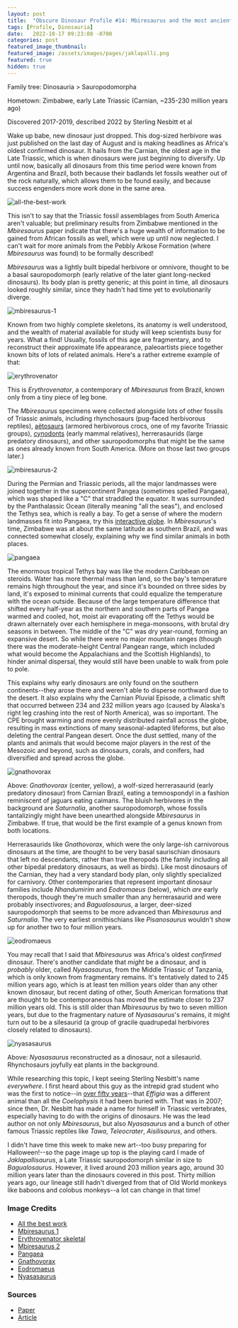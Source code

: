 ```yaml
---
layout: post
title:  "Obscure Dinosaur Profile #14: Mbiresaurus and the most ancient dinosaurs"
tags: [Profile, Dinosauria]
date:   2022-10-17 09:23:08 -0700
categories: post
featured_image_thumbnail:
featured_image: /assets/images/pages/jaklapalli.png
featured: true
hidden: true
---
```


Family tree: Dinosauria > Sauropodomorpha

Hometown: Zimbabwe, early Late Triassic (Carnian, \~235-230 million years ago)

Discovered 2017-2019, described 2022 by Sterling Nesbitt et al

Wake up babe, new dinosaur just dropped. This dog-sized herbivore was just published on the last day of August and is making headlines as Africa's oldest confirmed dinosaur.  It hails from the Carnian, the oldest age in the Late Triassic, which is when dinosaurs were just beginning to diversify.  Up until now, basically all dinosaurs from this time period were known from Argentina and Brazil, both because their badlands let fossils weather out of the rock naturally, which allows them to be found easily, and because success engenders more work done in the same area.

![all-the-best-work](/assets/images/posts/best-work.gif)

This isn't to say that the Triassic fossil assemblages from South America aren't valuable; but preliminary results from Zimbabwe mentioned in the *Mbiresaurus* paper indicate that there's a huge wealth of information to be gained from African fossils as well, which were up until now neglected. I can't wait for more animals from the Pebbly Arkose Formation (where *Mbiresaurus* was found) to be formally described!

*Mbiresaurus* was a lightly built bipedal herbivore or omnivore, thought to be a basal sauropodomorph (early relative of the later giant long-necked dinosaurs). Its body plan is pretty generic; at this point in time, all dinosaurs looked roughly similar, since they hadn't had time yet to evolutionarily diverge.

![mbiresaurus-1](/assets/images/posts/mbiresaurus-2.jpg)

Known from two highly complete skeletons, its anatomy is well understood, and the wealth of material available for study will keep scientists busy for years. What a find! Usually, fossils of this age are fragmentary, and to reconstruct their approximate life appearance, paleoartists piece together known bits of lots of related animals. Here's a rather extreme example of that:

![erythrovenator](/assets/images/posts/erythrovenator.png)

This is *Erythrovenator*, a contemporary of *Mbiresaurus* from Brazil, known only from a tiny piece of leg bone.

The *Mbiresaurus* specimens were collected alongside lots of other fossils of Triassic animals, including rhynchosaurs (pug-faced herbivorous reptiles), [aëtosaurs](https://obscuredinosaurfacts.com/blog/post/2020/07/09/crocs.html) (armored herbivorous crocs, one of my favorite Triassic groups), [cynodonts](https://obscuredinosaurfacts.com/blog/post/2020/11/04/mammals.html) (early mammal relatives), herrerasaurids (large predatory dinosaurs), and other sauropodomorphs that might be the same as ones already known from South America. (More on those last two groups later.)

![mbiresaurus-2](/assets/images/posts/mbiresaurus-1.jpg)

During the Permian and Triassic periods, all the major landmasses were joined together in the supercontinent Pangea (sometimes spelled Pangaea), which was shaped like a "C" that straddled the equator. It was surrounded by the Panthalassic Ocean (literally meaning "all the seas"), and enclosed the Tethys sea, which is really a bay. To get a sense of where the modern landmasses fit into Pangaea, try this [interactive globe](https://dinosaurpictures.org/ancient-earth#220).  In *Mbiresaurus*'s time, Zimbabwe was at about the same latitude as southern Brazil, and was connected somewhat closely, explaining why we find similar animals in both places.

![pangaea](/assets/images/posts/pangaea.jpg)

The enormous tropical Tethys bay was like the modern Caribbean on steroids.  Water has more thermal mass than land, so the bay's temperature remains high throughout the year, and since it's bounded on three sides by land, it's exposed to minimal currents that could equalize the temperature with the ocean outside. Because of the large temperature difference that shifted every half-year as the northern and southern parts of Pangea warmed and cooled, hot, moist air evaporating off the Tethys would be drawn alternately over each hemisphere in mega-monsoons, with brutal dry seasons in between. The middle of the "C" was dry year-round, forming an expansive desert. So while there were no major mountain ranges (though there was the moderate-height Central Pangean range, which included what would become the Appalachians and the Scottish Highlands), to hinder animal dispersal, they would still have been unable to walk from pole to pole.

This explains why early dinosaurs are only found on the southern continents--they arose there and weren't able to disperse northward due to the desert. It also explains why the Carnian Pluvial Episode, a climatic shift that occurred between 234 and 232 million years ago (caused by Alaska's right leg crashing into the rest of North America), was so important. The CPE brought warming and more evenly distributed rainfall across the globe, resulting in mass extinctions of many seasonal-adapted lifeforms, but also deleting the central Pangean desert. Once the dust settled, many of the plants and animals that would become major players in the rest of the Mesozoic and beyond, such as dinosaurs, corals, and conifers, had diversified and spread across the globe.

![gnathovorax](/assets/images/posts/gnathovorax.png)

Above: *Gnathovorax* (center, yellow), a wolf-sized herrerasaurid (early predatory dinosaur) from Carnian Brazil, eating a temnospondyl in a fashion reminiscent of jaguars eating caimans. The bluish herbivores in the background are *Saturnalia*, another sauropodomorph, whose fossils tantalizingly might have been unearthed alongside *Mbiresaurus* in Zimbabwe. If true, that would be the first example of a genus known from both locations.

Herrerasaurids like *Gnathovorax*, which were the only large-ish carnivorous dinosaurs at the time, are thought to be very basal saurischian dinosaurs that left no descendants, rather than true theropods (the family including all other bipedal predatory dinosaurs, as well as birds). Like most dinosaurs of the Carnian, they had a very standard body plan, only slightly specialized for carnivory. Other contemporaries that represent important dinosaur families include *Nhandumirim* and *Eodromaeus* (below), which *are* early theropods, though they're much smaller than any herrerasaurid and were probably insectivores; and *Bagualosaurus*, a larger, deer-sized sauropodomorph that seems to be more advanced than *Mbiresaurus* and *Saturnalia*. The very earliest ornithischians like *Pisanosaurus* wouldn't show up for another two to four million years.

![eodromaeus](/assets/images/posts/eodromaeus.jpg)

You may recall that I said that *Mbiresaurus* was Africa's oldest *confirmed* dinosaur. There's another candidate that *might* be a dinosaur, and is *probably* older, called *Nyasasaurus*, from the Middle Triassic of Tanzania, which is only known from fragmentary remains. It's tentatively dated to 245 million years ago, which is at least ten million years older than any other known dinosaur, but recent dating of other, South American formations that are thought to be contemporaneous has moved the estimate closer to 237 million years old. This is still older than *Mbiresaurus* by two to seven million years, but due to the fragmentary nature of *Nyasasaurus*'s remains, it might turn out to be a silesaurid (a group of gracile quadrupedal herbivores closely related to dinosaurs).

![nyasasaurus](/assets/images/posts/nyasasaurus.webp)

Above: *Nyasasaurus* reconstructed as a dinosaur, not a silesaurid. Rhynchosaurs joyfully eat plants in the background.

While researching this topic, I kept seeing Sterling Nesbitt's name *everywhere*. I first heard about this guy as the intrepid grad student who was the first to notice--in [over fifty years](https://obscuredinosaurfacts.com/blog/post/2020/08/26/methods-qa.html)--that *Effigia* was a different animal than all the *Coelophysis* it had been buried with. That was in 2007; since then, Dr. Nesbitt has made a name for himself in Triassic vertebrates, especially having to do with the origins of dinosaurs. He was the lead author on not only *Mbiresaurus*, but also *Nyasasaurus* and a bunch of other famous Triassic reptiles like *Tawa*, *Teleocrater*, *Aisilisaurus*, and others.

I didn't have time this week to make new art--too busy preparing for Halloween!--so the page image up top is the playing card I made of *Jaklapallisaurus*, a Late Triassic sauropodomorph similar in size to *Bagualosaurus*. However, it lived around 203 million years ago, around 30 million years later than the dinosaurs covered in this post. Thirty million years ago, our lineage still hadn't diverged from that of Old World monkeys like baboons and colobus monkeys--a lot can change in that time!

### Image Credits

- [All the best work](https://www.smbc-comics.com/comic/2013-01-24)
- [Mbiresaurus 1](https://www.tumblr.com/i-draws-dinosaurs/694187028535001088/new-dinosaur-alert-presenting-mbiresaurus-raathi)
- [Erythrovenator skeletal](https://en.wikipedia.org/wiki/Erythrovenator)
- [Mbiresaurus 2](https://images-wixmp-ed30a86b8c4ca887773594c2.wixmp.com/f/22024c69-282d-46db-a031-52527d13ac52/dfcpy3k-46997051-6ec8-4da3-afae-44407907f869.png/v1/fill/w_1260,h_634,q_70,strp/mbiresaurus_by_themingau_dfcpy3k-pre.jpg?token=eyJ0eXAiOiJKV1QiLCJhbGciOiJIUzI1NiJ9.eyJzdWIiOiJ1cm46YXBwOjdlMGQxODg5ODIyNjQzNzNhNWYwZDQxNWVhMGQyNmUwIiwiaXNzIjoidXJuOmFwcDo3ZTBkMTg4OTgyMjY0MzczYTVmMGQ0MTVlYTBkMjZlMCIsIm9iaiI6W1t7ImhlaWdodCI6Ijw9NDY5NCIsInBhdGgiOiJcL2ZcLzIyMDI0YzY5LTI4MmQtNDZkYi1hMDMxLTUyNTI3ZDEzYWM1MlwvZGZjcHkzay00Njk5NzA1MS02ZWM4LTRkYTMtYWZhZS00NDQwNzkwN2Y4NjkucG5nIiwid2lkdGgiOiI8PTkzMTcifV1dLCJhdWQiOlsidXJuOnNlcnZpY2U6aW1hZ2Uub3BlcmF0aW9ucyJdfQ.yuo8m98QCN_CHrXOUgSHpNmaPcf-0LmIc9Ve2aCX11U)
- [Pangaea](https://external-preview.redd.it/3KkeuBiCYWa1xWgOz_Tbh3hTqgCBosPiP_cJ47p4k_Q.jpg?auto=webp&s=5bbedfc8b3e2aeaf576073cd6bec114f7d44003b)
- [Gnathovorax](https://www.deviantart.com/uncommondiapsid/art/Yaguarete-898028480)
- [Eodromaeus](https://www.deviantart.com/dinostavros/art/Eodromaeus-murphi-829615290)
- [Nyasasaurus](https://i.insider.com/50be1239ecad04c059000002?width=2481)

### Sources

- [Paper](https://www.nature.com/articles/s41586-022-05133-x)
- [Article](https://www.nationalgeographic.co.uk/science-and-technology/2022/09/fabulous-230-million-year-old-fossil-is-africas-oldest-known-dinosaur)